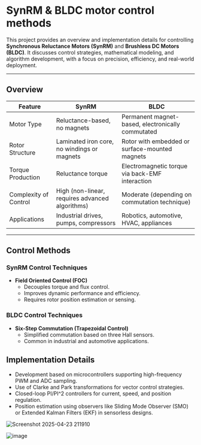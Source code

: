 # SynRM & BLDC motor control methods

This project provides an overview and implementation details for controlling **Synchronous Reluctance Motors (SynRM)** and **Brushless DC Motors (BLDC)**. It discusses control strategies, mathematical modeling, and algorithm development, with a focus on precision, efficiency, and real-world deployment.

---

## Overview

| Feature                 | SynRM                                               | BLDC                                              |
|-------------------------|------------------------------------------------------|---------------------------------------------------|
| Motor Type              | Reluctance-based, no magnets                        | Permanent magnet-based, electronically commutated |
| Rotor Structure         | Laminated iron core, no windings or magnets         | Rotor with embedded or surface-mounted magnets    |
| Torque Production       | Reluctance torque                                   | Electromagnetic torque via back-EMF interaction    |
| Complexity of Control   | High (non-linear, requires advanced algorithms)     | Moderate (depending on commutation technique)     |
| Applications            | Industrial drives, pumps, compressors              | Robotics, automotive, HVAC, appliances            |

---




## Control Methods

### SynRM Control Techniques
- **Field Oriented Control (FOC)**
  - Decouples torque and flux control.
  - Improves dynamic performance and efficiency.
  - Requires rotor position estimation or sensing.
 
### BLDC Control Techniques
- **Six-Step Commutation (Trapezoidal Control)**
  - Simplified commutation based on three Hall sensors.
  - Common in industrial and automotive applications.
  
## Implementation Details

- Development based on microcontrollers supporting high-frequency PWM and ADC sampling.
- Use of Clarke and Park transformations for vector control strategies.
- Closed-loop PI/PI^2 controllers for current, speed, and position regulation.
- Position estimation using observers like Sliding Mode Observer (SMO) or Extended Kalman Filters (EKF) in sensorless designs.



![Screenshot 2025-04-23 211910](https://github.com/user-attachments/assets/459f4448-bdaa-4a18-9267-e006b5228a1c)

![image](https://github.com/user-attachments/assets/0fe11de0-a393-4656-af2d-5c831fecc8ee)
